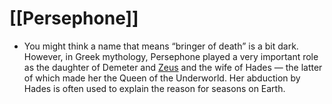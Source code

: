# [[Persephone]]
- You might think a name that means “bringer of death” is a bit dark. However, in Greek mythology, Persephone played a very important role as the daughter of Demeter and [Zeus](Zeus.md) and the wife of Hades — the latter of which made her the Queen of the Underworld. Her abduction by Hades is often used to explain the reason for seasons on Earth.